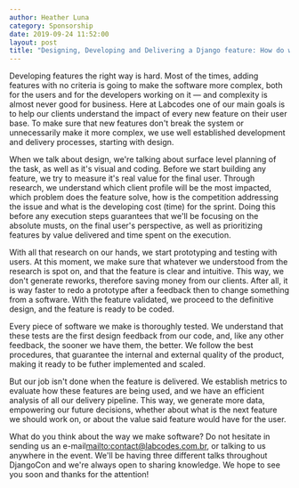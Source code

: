 ```yaml
---
author: Heather Luna
category: Sponsorship
date: 2019-09-24 11:52:00
layout: post
title: "Designing, Developing and Delivering a Django feature: How do we do it?"
---
```


Developing features the right way is hard. Most of the times, adding features with no criteria is going to make the software more complex, both for the users and for the developers working on it — and complexity is almost never good for business. Here at Labcodes one of our main goals is to help our clients understand the impact of every new feature on their user base. To make sure that new features don't break the system or unnecessarily make it more complex, we use well established development and delivery processes, starting with design.

When we talk about design, we're talking about surface level planning of the task, as well as it's visual and coding. Before we start building any feature, we try to measure it's real value for the final user. Through research, we understand which client profile will be the most impacted, which problem does the feature solve, how is the competition addressing the issue and what is the developing cost (time) for the sprint. Doing this before any execution steps guarantees that we'll be focusing on the absolute musts, on the final user's perspective, as well as prioritizing features by value delivered and time spent on the execution.

With all that research on our hands, we start prototyping and testing with users. At this moment, we make sure that whatever we understood from the research is spot on, and that the feature is clear and intuitive. This way, we don't generate reworks, therefore saving money from our clients. After all, it is way faster to redo a prototype after a feedback then to change something from a software. With the feature validated, we proceed to the definitive design, and the feature is ready to be coded.

Every piece of software we make is thoroughly tested. We understand that these tests are the first design feedback from our code, and, like any other feedback, the sooner we have them, the better. We follow the best procedures, that guarantee the internal and external quality of the product, making it ready to be futher implemented and scaled.

But our job isn't done when the feature is delivered. We establish metrics to evaluate how these features are being used, and we have an efficient analysis of all our delivery pipeline. This way, we generate more data, empowering our future decisions, whether about what is the next feature we should work on, or about the value said feature would have for the user.

What do you think about the way we make software? Do not hesitate in sending us an e-mail[mailto:contact@labcodes.com.br](mailto:mailto:contact@labcodes.com.br), or talking to us anywhere in the event. We'll be having three different talks throughout DjangoCon and we're always open to sharing knowledge. We hope to see you soon and thanks for the attention!
